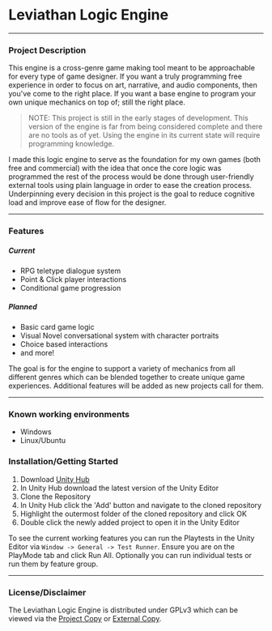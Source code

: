 # Leviathan Logic Engine

---

### Project Description
This engine is a cross-genre game making tool meant to be approachable for every type of game designer. If you want a truly programming free experience in order to focus on art, narrative, and audio components, then you've come to the right place. If you want a base engine to program your own unique mechanics on top of; still the right place. 

> NOTE: This project is still in the early stages of development. This version of the engine is far from being considered complete and there are no tools as of yet. Using the engine in its current state will require programming knowledge.

I made this logic engine to serve as the foundation for my own games (both free and commercial) with the idea that once the core logic was programmed the rest of the process would be done through user-friendly external tools using plain language in order to ease the creation process. Underpinning every decision in this project is the goal to reduce cognitive load and improve ease of flow for the designer.

---

### Features
##### Current
- RPG teletype dialogue system
- Point & Click player interactions
- Conditional game progression

##### Planned
- Basic card game logic
- Visual Novel conversational system with character portraits
- Choice based interactions
- and more!

The goal is for the engine to support a variety of mechanics from all different genres which can be blended together to create unique game experiences. Additional features will be added as new projects call for them.

---

### Known working environments
- Windows
- Linux/Ubuntu

### Installation/Getting Started
1. Download [Unity Hub](https://unity3d.com/get-unity/download])
2. In Unity Hub download the latest version of the Unity Editor
3. Clone the Repository
4. In Unity Hub click the 'Add' button and navigate to the cloned repository
5. Highlight the outermost folder of the cloned repository and click OK
6. Double click the newly added project to open it in the Unity Editor

To see the current working features you can run the Playtests in the Unity Editor via 
`Window -> General -> Test Runner`. Ensure you are on the PlayMode tab and click Run All. Optionally you can run individual tests or run them by feature group.

---

### License/Disclaimer
The Leviathan Logic Engine is distributed under GPLv3 which can be viewed via the [Project Copy](COPYING) or [External Copy](https://www.gnu.org/licenses/gpl-3.0.en.html).
